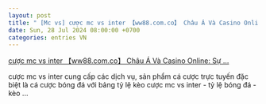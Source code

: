 ```yaml
---
layout: post
title: " [Mc vs] cược mc vs inter 【ww88.com.co】 Châu Á Và Casino Online: Sự ..."
date: Sun, 28 Jul 2024 08:00:00 +0700
categories: entries VN
---
```

[cược mc vs inter 【ww88.com.co】 Châu Á Và Casino Online: Sự ...](https://www.bienphong.com.vn/26782.shtm)

cược mc vs inter cung cấp các dịch vụ, sản phẩm cá cược trực tuyến đặc biệt là cá cược bóng đá với bảng tỷ lệ kèo cược mc vs inter - tỷ lệ bóng đá - kèo ...


